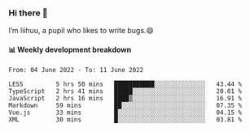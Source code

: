 ### Hi there 👋
I’m liihuu, a pupil who likes to write bugs.😄


#### 📊 Weekly development breakdown
<!--START_SECTION:waka-->

```text
From: 04 June 2022 - To: 11 June 2022

LESS         5 hrs 50 mins   ███████████░░░░░░░░░░░░░░   43.44 %
TypeScript   2 hrs 41 mins   █████░░░░░░░░░░░░░░░░░░░░   20.01 %
JavaScript   2 hrs 16 mins   ████▒░░░░░░░░░░░░░░░░░░░░   16.91 %
Markdown     59 mins         ██░░░░░░░░░░░░░░░░░░░░░░░   07.35 %
Vue.js       33 mins         █░░░░░░░░░░░░░░░░░░░░░░░░   04.15 %
XML          30 mins         █░░░░░░░░░░░░░░░░░░░░░░░░   03.81 %
```

<!--END_SECTION:waka-->

<!--
**liihuu/liihuu** is a ✨ _special_ ✨ repository because its `README.md` (this file) appears on your GitHub profile.

Here are some ideas to get you started:

- 🔭 I’m currently working on ...
- 🌱 I’m currently learning ...
- 👯 I’m looking to collaborate on ...
- 🤔 I’m looking for help with ...
- 💬 Ask me about ...
- 📫 How to reach me: ...
- 😄 Pronouns: ...
- ⚡ Fun fact: ...
-->
